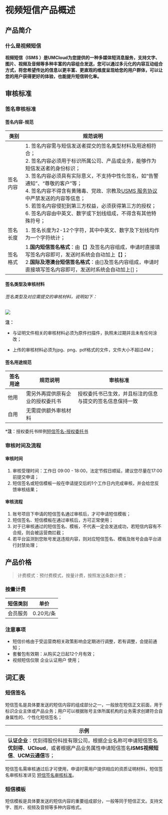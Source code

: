 # 视频短信产品概述

## 产品简介

### 什么是视频短信

**视频短信（ISMS ）是UMCloud为您提供的一种多媒体短消息服务，支持文字、图片、视频及音频等多种丰富的内容组合发送，您可以通过多元化的内容互动组合方式，将您希望传达的信息以更丰富、更直观的维度呈现给您的用户群体，可以让您的用户获得更好的体验，也能提升短信转化率。**


## 审核标准
### 签名审核标准
#### 签名内容-规范

| 类别 | 规范说明 |
| -------- | -------- |
| 签名内容    | 1. 签名内容需与短信发送者提交的签名类型材料及用途相符合；  <br/>2. 签名内容必须用于标识所属公司、产品或业务，能够作为短信发送者的身份标识；<br/>  3. 签名内容必须具有实际意义，不支持中性化签名，如“告警通知”、“尊敬的客户”等；  <br/>4. 签名内容不得含有黄赌毒、党政、宗教及[USMS 服务协议](/docs/usms/introduction/service_level)中严禁发送的内容等信息；  <br/>5. 若签名内容侵犯到第三方权益，必须获得第三方的授权；  <br/>6. 签名内容由中英文、数字或下划线组成，不得含有其他特殊符号；     |
| 签名长度    | 1. 签名长度为2-12个字符，其中中英文、数字及下划线均作为一个字符统计；     |
| 签名格式    | 1.**国内短信签名格式**：由【】及签名内容组成，申请时直接填写签名内容即可，发送时系统会自动加上【】；<br/>  2.**国际及港澳台短信签名格式**：由[]及签名内容组成，申请时直接填写签名内容即可，发送时系统会自动加上[]；    |


#### 签名类型及审核材料
###### 签名类型及对应需提交的审核材料，说明如下：
![](https://markdown.liuchengtu.com/work/uploads/upload_96afdc2d6c8cc8cbed5628185609b1ca.png)

**注：**

- 与证明文件相关的审核材料必须为原件扫描件，执照未过期并且未有任何涂改；

- 上传的审核材料必须为jpg、png、pdf格式的文件，文件大小不超过4M；


#### 签名用途规范

| 签名用途 | 规范说明 | 审核标准 |
| -------- | -------- |-------- |
| 他用     | 需另外再提供原有企业的授权委托书    | 授权委托书已生效，并且标注的信息与提交的签名信息保持一致   |
| 自用    |无需提供额外审核材料   |    |

***注**：授权委托书样例[短信签名-授权委托书](https://umweb-static.cn-sh2.ufileos.com/um-console/%E7%9F%AD%E4%BF%A1%E6%9C%8D%E5%8A%A1USMS_%E6%8E%88%E6%9D%83%E5%A7%94%E6%89%98%E4%B9%A6_%E6%A0%B7%E5%BC%A0.doc)


### 审核时间及流程

#### 审核时间

1. 审核受理时间：工作日 09:00 - 18:00，法定节假日顺延，建议您尽量在17:00前提交申请；
2. 短信签名或短信模板一般在申请提交后的1个工作日内完成审核，并会给您反馈审核结果；

#### 审核流程

1. 账号项目下申请的短信签名通过审核后，才可申请短信模板；
2. 短信签名、短信模板在通过审核后，方可正常使用；
3. 对于已审核通过的短信签名、模板，不代表一定会发送成功，若短信内容有不合规，则会被运营商拦截；
4. 若平台监测到您账号发送违规内容，则对应短信签名、模板及账号会由平台进行封禁处理；


## 产品价格

> 计费模式：预付费模式，按量计费，按照发送条数计费；

### 按量计费

| 短信类别 | 单价 |
| :--------: | :--------: |
|         会员服务     |            0.20元/条        |

### 注意事项
- 短信价格由于受运营商相关政策影响会定期进行调整，若有调整，会提前通知；
- 套餐包有效期：从购买之日起12个月有效；
- 视频短信仅限 企业认证用户 使用；


## 词汇表

### 短信签名
短信签名是具体要发送的短信内容的组成部分之一，一般放在短信正文前面，用于标识企业主体或产品业务；用户可以根据账号主体所属机构的业务需求创建符合自身属性的、个性化短信签名；


| 示例 |
| -------- |
|**认证企业**：优刻得股份科技有限公司，根据企业名称可申请短信签名**优刻得**、**UCloud**，或者根据产品业务属性申请短信签名**ISMS视频短信**、**UCM云通信**等；|



短信签名需审核通过后才可使用，申请时需用户提供相应的资质证明材料，短信签名审核标准详见 [短信签名审核标准](/docs/usms/auth_type/2103)。

### 短信模板
短信模板是具体要发送的短信内容的重要组成部分，一般等同于短信正文。支持文字、图片、视频及音频等多种内容格式。


